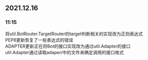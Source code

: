 ## 2021.12.16
### 11:15
 将util.BotRouter.TargetRouter的target判断相关的实现改为正则表达式  
 PEP8更新恢复了一些表达式的错误  
 ADAPTER更新正在将Bot的接口实现改为通过util.Adapter的接口  
 util.Adapter通过读取adaper/中的文件来确定调用的接口格式